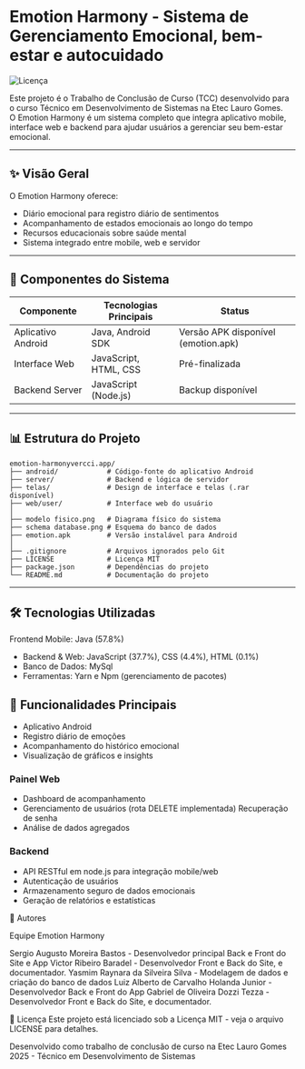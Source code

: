 # Emotion Harmony - Sistema de Gerenciamento Emocional, bem-estar e autocuidado

![Licença](https://img.shields.io/badge/Licen%C3%A7a-MIT-green)

Este projeto é o Trabalho de Conclusão de Curso (TCC) desenvolvido para o curso Técnico em Desenvolvimento de Sistemas na Etec Lauro Gomes.  
O Emotion Harmony é um sistema completo que integra aplicativo mobile, interface web e backend para ajudar usuários a gerenciar seu bem-estar emocional.

---

## ✨ Visão Geral

O Emotion Harmony oferece:

- Diário emocional para registro diário de sentimentos  
- Acompanhamento de estados emocionais ao longo do tempo  
- Recursos educacionais sobre saúde mental  
- Sistema integrado entre mobile, web e servidor  

---

## 🧩 Componentes do Sistema

| Componente         | Tecnologias Principais        | Status                             |
|--------------------|------------------------------|----------------------------------|
| Aplicativo Android | Java, Android SDK            | Versão APK disponível (emotion.apk) |
| Interface Web      | JavaScript, HTML, CSS        | Pré-finalizada                   |
| Backend Server     | JavaScript (Node.js)         | Backup disponível                |

---

## 📊 Estrutura do Projeto

```plaintext
emotion-harmonyvercci.app/
├── android/            # Código-fonte do aplicativo Android
├── server/             # Backend e lógica de servidor
├── telas/              # Design de interface e telas (.rar disponível)
├── web/user/           # Interface web do usuário
│
├── modelo fisico.png   # Diagrama físico do sistema
├── schema database.png # Esquema do banco de dados
├── emotion.apk         # Versão instalável para Android
│
├── .gitignore          # Arquivos ignorados pelo Git
├── LICENSE             # Licença MIT
├── package.json        # Dependências do projeto
└── README.md           # Documentação do projeto
```
---

## 🛠️ Tecnologias Utilizadas
Frontend Mobile: Java (57.8%)

- Backend & Web: JavaScript (37.7%), CSS (4.4%), HTML (0.1%)
- Banco de Dados: MySql
- Ferramentas: Yarn e Npm (gerenciamento de pacotes)

## 📱 Funcionalidades Principais
- Aplicativo Android
- Registro diário de emoções
- Acompanhamento do histórico emocional
- Visualização de gráficos e insights
  
### Painel Web
- Dashboard de acompanhamento
- Gerenciamento de usuários (rota DELETE implementada)
Recuperação de senha
- Análise de dados agregados

### Backend
- API RESTful em node.js para integração mobile/web
- Autenticação de usuários
- Armazenamento seguro de dados emocionais
- Geração de relatórios e estatísticas


👥 Autores

Equipe Emotion Harmony

Sergio Augusto Moreira Bastos - Desenvolvedor principal Back e Front do Site e App
Victor Ribeiro Baradel - Desenvolvedor Front e Back do Site, e documentador.
Yasmim Raynara da Silveira Silva - Modelagem de dados e criação do banco de dados
Luiz Alberto de Carvalho Holanda Junior - Desenvolvedor Back e Front do App
Gabriel de Oliveira Dozzi Tezza - Desenvolvedor Front e Back do Site, e documentador.



📄 Licença
Este projeto está licenciado sob a Licença MIT - veja o arquivo LICENSE para detalhes.

Desenvolvido como trabalho de conclusão de curso na Etec Lauro Gomes
2025 - Técnico em Desenvolvimento de Sistemas
